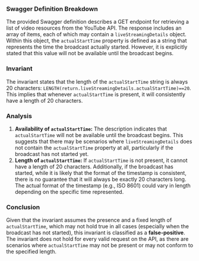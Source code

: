 ### Swagger Definition Breakdown
The provided Swagger definition describes a GET endpoint for retrieving a list of video resources from the YouTube API. The response includes an array of items, each of which may contain a `liveStreamingDetails` object. Within this object, the `actualStartTime` property is defined as a string that represents the time the broadcast actually started. However, it is explicitly stated that this value will not be available until the broadcast begins.

### Invariant
The invariant states that the length of the `actualStartTime` string is always 20 characters: `LENGTH(return.liveStreamingDetails.actualStartTime)==20`. This implies that whenever `actualStartTime` is present, it will consistently have a length of 20 characters.

### Analysis
1. **Availability of `actualStartTime`:** The description indicates that `actualStartTime` will not be available until the broadcast begins. This suggests that there may be scenarios where `liveStreamingDetails` does not contain the `actualStartTime` property at all, particularly if the broadcast has not started yet.
2. **Length of `actualStartTime`:** If `actualStartTime` is not present, it cannot have a length of 20 characters. Additionally, if the broadcast has started, while it is likely that the format of the timestamp is consistent, there is no guarantee that it will always be exactly 20 characters long. The actual format of the timestamp (e.g., ISO 8601) could vary in length depending on the specific time represented.

### Conclusion
Given that the invariant assumes the presence and a fixed length of `actualStartTime`, which may not hold true in all cases (especially when the broadcast has not started), this invariant is classified as a **false-positive**. The invariant does not hold for every valid request on the API, as there are scenarios where `actualStartTime` may not be present or may not conform to the specified length.
